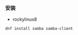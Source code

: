 <!--
 * @Author: 程英明
 * @Date: 2022-07-09 16:25:09
 * @LastEditTime: 2022-07-09 16:25:29
 * @LastEditors: 程英明
 * @Description: 
 * @FilePath: \doc-man\docs\software\samba\install.md
 * QQ:504875043@qq.com
-->
### 安装
- rockylinux8
```sh
dnf install samba samba-client
```